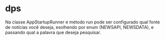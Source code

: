 # dps

Na classe AppStartupRunner e método run pode ser configurado qual fonte de notícias você deseja,
esolhendo por enum (NEWSAPI, NEWSDATA), e passando qual a palavra que deseja pesquisar. 
